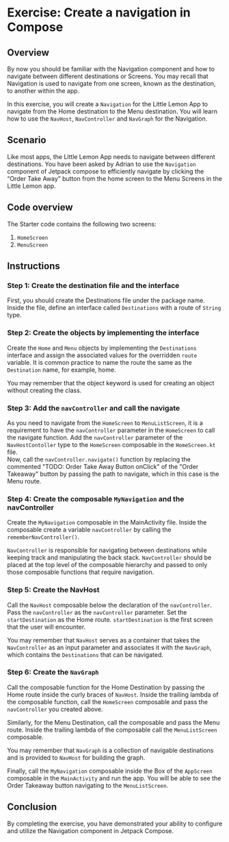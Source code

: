 # Exercise: Create a navigation in Compose

## Overview
By now you should be familiar with the Navigation component and 
how to navigate between different destinations or Screens. 
You may recall that Navigation is used to navigate from one screen, 
known as the destination, to another within the app.

In this exercise, you will create a `Navigation` for the Little Lemon App
to navigate from the Home destination to the Menu destination. 
You will learn how to use the `NavHost`, `NavController` and `NavGraph` for the Navigation.

## Scenario
Like most apps, the Little Lemon App needs to navigate between different destinations.
You have been asked by Adrian to use the `Navigation` component of Jetpack compose 
to efficiently navigate by clicking the “Order Take Away” button from 
the home screen to the Menu Screens in the Little Lemon app.

## Code overview
The Starter code contains the following two screens:
1. `HomeScreen`
2. `MenuScreen`

## Instructions

### Step 1: Create the destination file and the interface
First, you should create the Destinations file under the package name.
Inside the file, define an interface called `Destinations` with a route of `String` type.

### Step 2: Create the objects by implementing the interface
Create the `Home` and `Menu` objects by implementing the `Destinations` interface and 
assign the associated values for the overridden `route` variable. 
It is common practice to name the route the same as the `Destination` name, for example, home.

You may remember that the object keyword is used for creating an object without creating the class.

### Step 3: Add the `navController` and call the navigate
As you need to navigate from the `HomeScreen` to `MenuListScreen`,
it is a requirement to have the `navController` parameter in the `HomeScreen` to call the navigate function. 
Add the `navController` parameter of the `NavHostContoller` type to the `HomeScreen` composable in the `HomeScreen.kt` file.  
Now, call the `navController.navigate()` function by replacing the commented 
"TODO: Order Take Away Button onClick" of the "Order Takeaway" button by passing the path to navigate, 
which in this case is the Menu route.

### Step 4: Create the composable `MyNavigation` and the navController
Create the `MyNavigation` composable in the MainActivity file.
Inside the composable create a variable `navController` by calling the `rememberNavController()`.

`NavController` is responsible for navigating between destinations while keeping track and 
manipulating the back stack. 
`NavController` should be placed at the top level of the composable hierarchy and 
passed to only those composable functions that require navigation.

### Step 5: Create the NavHost
Call the `NavHost` composable below the declaration of the `navController`.
Pass the `navController` as the `navController` parameter. 
Set the `startDestination` as the Home route.
`startDestination` is the first screen that the user will encounter.

You may remember that `NavHost` serves as a container that 
takes the `NavController` as an input parameter and 
associates it with the `NavGraph`, which contains the `Destinations` that can be navigated.

### Step 6: Create the `NavGraph`
Call the composable function for the Home Destination 
by passing the Home route inside the curly braces of `NavHost`. 
Inside the trailing lambda of the composable function,
call the `HomeScreen` composable and pass the `navController` you created above.

Similarly, for the Menu Destination, call the composable and pass the Menu route.
Inside the trailing lambda of the composable call the `MenuListScreen` composable.

You may remember that `NavGraph` is a collection of navigable destinations and
is provided to `NavHost` for building the graph.

Finally, call the `MyNavigation` composable inside the Box of the `AppScreen` composable 
in the `MainActivity` and run the app. 
You will be able to see the Order Takeaway button navigating to the `MenuListScreen`.

## Conclusion
By completing the exercise, you have demonstrated your ability to configure and 
utilize the Navigation component in Jetpack Compose.